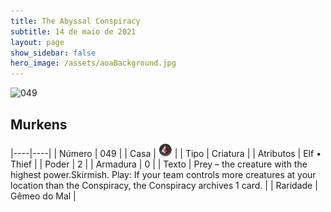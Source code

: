 ```yaml
---
title: The Abyssal Conspiracy
subtitle: 14 de maio de 2021
layout: page
show_sidebar: false
hero_image: /assets/aoaBackground.jpg
---
```


![049](https://cards-keyforge.s3.eu-north-1.amazonaws.com/media/en/tac/049.png)

## Murkens

|----|----|
| Número | 049 |
| Casa | ![Conspiracy](https://raw.githubusercontent.com/cardsofkeyforge/cardsofkeyforge.github.io/master/tac/conspiracy.png "Conspiracy") |
| Tipo | Criatura |
| Atributos | Elf • Thief |
| Poder | 2 |
| Armadura | 0 |
| Texto | Prey – the creature with the highest power.Skirmish. Play: If your team controls more creatures at your location than the Conspiracy, the Conspiracy archives 1 card. |
| Raridade | Gêmeo do Mal |
